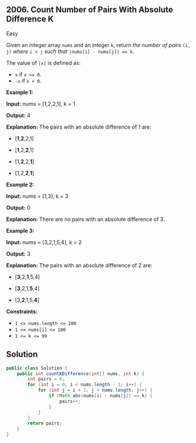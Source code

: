 ## 2006\. Count Number of Pairs With Absolute Difference K

Easy

Given an integer array `nums` and an integer `k`, return _the number of pairs_ `(i, j)` _where_ `i < j` _such that_ `|nums[i] - nums[j]| == k`.

The value of `|x|` is defined as:

*   `x` if `x >= 0`.
*   `-x` if `x < 0`.

**Example 1:**

**Input:** nums = [1,2,2,1], k = 1

**Output:** 4

**Explanation:** The pairs with an absolute difference of 1 are: 

- \[**1**,**2**,2,1] 

- \[**1**,2,**2**,1] 

- \[1,**2**,2,**1**] 

- \[1,2,**2**,**1**]

**Example 2:**

**Input:** nums = [1,3], k = 3

**Output:** 0

**Explanation:** There are no pairs with an absolute difference of 3.

**Example 3:**

**Input:** nums = [3,2,1,5,4], k = 2

**Output:** 3

**Explanation:** The pairs with an absolute difference of 2 are: 

- \[**3**,2,**1**,5,4] 

- \[**3**,2,1,**5**,4] 

- \[3,**2**,1,5,**4**]

**Constraints:**

*   `1 <= nums.length <= 200`
*   `1 <= nums[i] <= 100`
*   `1 <= k <= 99`

## Solution

```java
public class Solution {
    public int countKDifference(int[] nums, int k) {
        int pairs = 0;
        for (int i = 0; i < nums.length - 1; i++) {
            for (int j = i + 1; j < nums.length; j++) {
                if (Math.abs(nums[i] - nums[j]) == k) {
                    pairs++;
                }
            }
        }
        return pairs;
    }
}
```